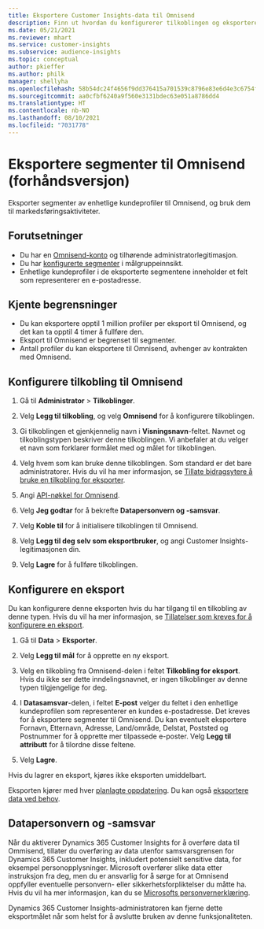 ```yaml
---
title: Eksportere Customer Insights-data til Omnisend
description: Finn ut hvordan du konfigurerer tilkoblingen og eksporterer til Omnisend.
ms.date: 05/21/2021
ms.reviewer: mhart
ms.service: customer-insights
ms.subservice: audience-insights
ms.topic: conceptual
author: pkieffer
ms.author: philk
manager: shellyha
ms.openlocfilehash: 58b54dc24f4656f9dd376415a701539c8796e83e6d4e3c6754f5627ce77c5685
ms.sourcegitcommit: aa0cfbf6240a9f560e3131bdec63e051a8786dd4
ms.translationtype: HT
ms.contentlocale: nb-NO
ms.lasthandoff: 08/10/2021
ms.locfileid: "7031778"
---
```

# <a name="export-segments-to-omnisend-preview"></a>Eksportere segmenter til Omnisend (forhåndsversjon)

Eksporter segmenter av enhetlige kundeprofiler til Omnisend, og bruk dem til markedsføringsaktiviteter.

## <a name="prerequisites"></a>Forutsetninger

-   Du har en [Omnisend-konto](https://www.omnisend.com/) og tilhørende administratorlegitimasjon.
-   Du har [konfigurerte segmenter](segments.md) i målgruppeinnsikt.
-   Enhetlige kundeprofiler i de eksporterte segmentene inneholder et felt som representerer en e-postadresse.

## <a name="known-limitations"></a>Kjente begrensninger

- Du kan eksportere opptil 1 million profiler per eksport til Omnisend, og det kan ta opptil 4 timer å fullføre den.
- Eksport til Omnisend er begrenset til segmenter.
- Antall profiler du kan eksportere til Omnisend, avhenger av kontrakten med Omnisend.

## <a name="set-up-connection-to-omnisend"></a>Konfigurere tilkobling til Omnisend

1. Gå til **Administrator** > **Tilkoblinger**.

1. Velg **Legg til tilkobling**, og velg **Omnisend** for å konfigurere tilkoblingen.

1. Gi tilkoblingen et gjenkjennelig navn i **Visningsnavn**-feltet. Navnet og tilkoblingstypen beskriver denne tilkoblingen. Vi anbefaler at du velger et navn som forklarer formålet med og målet for tilkoblingen.

1. Velg hvem som kan bruke denne tilkoblingen. Som standard er det bare administratorer. Hvis du vil ha mer informasjon, se [Tillate bidragsytere å bruke en tilkobling for eksporter](connections.md#allow-contributors-to-use-a-connection-for-exports).

1. Angi [API-nøkkel for Omnisend](https://support.omnisend.com/en/articles/1061890-generating-api-key).

1. Velg **Jeg godtar** for å bekrefte **Datapersonvern og -samsvar**.

1. Velg **Koble til** for å initialisere tilkoblingen til Omnisend.

1. Velg **Legg til deg selv som eksportbruker**, og angi Customer Insights-legitimasjonen din.

1. Velg **Lagre** for å fullføre tilkoblingen.

## <a name="configure-an-export"></a>Konfigurere en eksport

Du kan konfigurere denne eksporten hvis du har tilgang til en tilkobling av denne typen. Hvis du vil ha mer informasjon, se [Tillatelser som kreves for å konfigurere en eksport](export-destinations.md#set-up-a-new-export).

1. Gå til **Data** > **Eksporter**.

1. Velg **Legg til mål** for å opprette en ny eksport.

1. Velg en tilkobling fra Omnisend-delen i feltet **Tilkobling for eksport**. Hvis du ikke ser dette inndelingsnavnet, er ingen tilkoblinger av denne typen tilgjengelige for deg.

1. I **Datasamsvar**-delen, i feltet **E-post** velger du feltet i den enhetlige kundeprofilen som representerer en kundes e-postadresse. Det kreves for å eksportere segmenter til Omnisend. Du kan eventuelt eksportere Fornavn, Etternavn, Adresse, Land/område, Delstat, Poststed og Postnummer for å opprette mer tilpassede e-poster. Velg **Legg til attributt** for å tilordne disse feltene.

1. Velg **Lagre**.

Hvis du lagrer en eksport, kjøres ikke eksporten umiddelbart.

Eksporten kjører med hver [planlagte oppdatering](system.md#schedule-tab). Du kan også [eksportere data ved behov](export-destinations.md#run-exports-on-demand). 


## <a name="data-privacy-and-compliance"></a>Datapersonvern og -samsvar

Når du aktiverer Dynamics 365 Customer Insights for å overføre data til Ommisend, tillater du overføring av data utenfor samsvarsgrensen for Dynamics 365 Customer Insights, inkludert potensielt sensitive data, for eksempel personopplysninger. Microsoft overfører slike data etter instruksjon fra deg, men du er ansvarlig for å sørge for at Omnisend oppfyller eventuelle personvern- eller sikkerhetsforpliktelser du måtte ha. Hvis du vil ha mer informasjon, kan du se [Microsofts personvernerklæring](https://go.microsoft.com/fwlink/?linkid=396732).

Dynamics 365 Customer Insights-administratoren kan fjerne dette eksportmålet når som helst for å avslutte bruken av denne funksjonaliteten.
